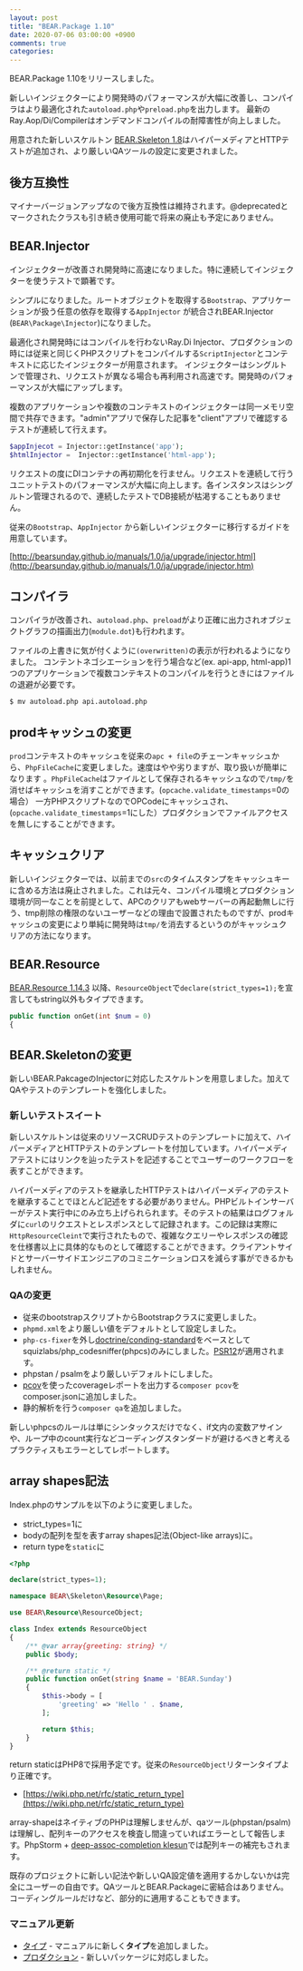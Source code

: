 ```yaml
---
layout: post
title: "BEAR.Package 1.10"
date: 2020-07-06 03:00:00 +0900
comments: true
categories:
---
```


BEAR.Package 1.10をリリースしました。

新しいインジェクターにより開発時のパフォーマンスが大幅に改善し、コンパイラはより最適化された`autoload.php`や`preload.php`を出力します。
最新の Ray.Aop/Di/Compilerはオンデマンドコンパイルの耐障害性が向上しました。

用意された新しいスケルトン [BEAR.Skeleton 1.8](https://github.com/bearsunday/BEAR.Skeleton/releases/tag/1.8.0)はハイパーメディアとHTTPテストが追加され、より厳しいQAツールの設定に変更されました。

## 後方互換性

マイナーバージョンアップなので後方互換性は維持されます。@deprecatedとマークされたクラスも引き続き使用可能で将来の廃止も予定にありません。

## BEAR.Injector

インジェクターが改善され開発時に高速になりました。特に連続してインジェクターを使うテストで顕著です。

シンプルになりました。ルートオブジェクトを取得する`Bootstrap`、アプリケーションが扱う任意の依存を取得する`AppInjector`
が統合されBEAR.Injector (`BEAR\Package\Injector`)になりました。

最適化され開発時にはコンパイルを行わないRay.Di Injector、プロダクションの時には従来と同じくPHPスクリプトをコンパイルする`ScriptInjector`とコンテキストに応じたインジェクターが用意されます。
インジェクターはシングルトンで管理され、リクエストが異なる場合も再利用され高速です。開発時のパフォーマンスが大幅にアップします。

複数のアプリケーションや複数のコンテキストのインジェクターは同一メモリ空間で共存できます。"admin"アプリで保存した記事を"client"アプリで確認するテストが連続して行えます。

```php
$appInjecot = Injector::getInstance('app');
$htmlInjector =  Injector::getInstance('html-app');
```

リクエストの度にDIコンテナの再初期化を行ません。リクエストを連続して行うユニットテストのパフォーマンスが大幅に向上します。各インスタンスはシングルトン管理されるので、連続したテストでDB接続が枯渇することもありません。

従来の`Bootstrap`、`AppInjector` から新しいインジェクターに移行するガイドを用意しています。

[http://bearsunday.github.io/manuals/1.0/ja/upgrade/injector.html](http://bearsunday.github.io/manuals/1.0/ja/upgrade/injector.htm)

## コンパイラ

コンパイラが改善され、`autoload.php`、`preload`がより正確に出力されオブジェクトグラフの描画出力(`module.dot`)も行われます。

ファイルの上書きに気が付くように`(overwritten)`の表示が行われるようになりました。
コンテントネゴシエーションを行う場合など(ex. api-app, html-app)1つのアプリケーションで複数コンテキストのコンパイルを行うときにはファイルの退避が必要です。

```sh
$ mv autoload.php api.autoload.php
```

## prodキャッシュの変更

`prod`コンテキストのキャッシュを従来の`apc + file`のチェーンキャッシュから、`PhpFileCache`に変更しました。速度はやや劣りますが、取り扱いが簡単になります
。`PhpFileCache`はファイルとして保存されるキャッシュなので`/tmp/`を消せばキャッシュを消すことができます。(`opcache.validate_timestamps`=0の場合）
一方PHPスクリプトなのでOPCodeにキャッシュされ、(`opcache.validate_timestamps`=1にした）プロダクションでファイルアクセスを無しにすることができます。

## キャッシュクリア

新しいインジェクターでは、以前までの`src`のタイムスタンプをキャッシュキーに含める方法は廃止されました。これは元々、コンパイル環境とプロダクション環境が同一なことを前提として、APCのクリアもwebサーバーの再起動無しに行う、tmp削除の権限のないユーザーなどの理由で設置されたものですが、prodキャッシュの変更により単純に開発時は`tmp/`を消去するというのがキャッシュクリアの方法になります。


## BEAR.Resource

[BEAR.Resource 1.14.3](https://github.com/bearsunday/BEAR.Resource/releases/tag/1.14.3) 以降、`ResourceObject`で`declare(strict_types=1);`を宣言してもstring以外もタイプできます。

 ```php
public function onGet(int $num = 0)
{
 ```

## BEAR.Skeletonの変更

新しいBEAR.PakcageのInjectorに対応したスケルトンを用意しました。加えてQAやテストのテンプレートを強化しました。

### 新しいテストスイート

新しいスケルトンは従来のリソースCRUDテストのテンプレートに加えて、ハイパーメディアとHTTPテストのテンプレートを付加しています。ハイパーメディアテストにはリンクを辿ったテストを記述することでユーザーのワークフローを表すことができます。

ハイパーメディアのテストを継承したHTTPテストはハイパーメディアのテストを継承することでほとんど記述をする必要がありません。PHPビルトインサーバーがテスト実行中にのみ立ち上げられられます。そのテストの結果はログフォルダに`curl`のリクエストとレスポンスとして記録されます。この記録は実際に`HttpResourceCleint`で実行されたもので、複雑なクエリーやレスポンスの確認を仕様書以上に具体的なものとして確認することができます。クライアントサイドとサーバーサイドエンジニアのコミニケーションロスを減らす事ができるかもしれません。

### QAの変更

 * 従来のbootstrapスクリプトからBootstrapクラスに変更しました。
 * `phpmd.xml`をより厳しい値をデフォルトとして設定しました。
 * `php-cs-fixer`を外し[doctrine/conding-standard](https://github.com/doctrine/coding-standard)をベースとしてsquizlabs/php_codesniffer(phpcs)のみにしました。[PSR12](https://www.php-fig.org/psr/psr-12/)が適用されます。
 * phpstan / psalmをより厳しいデフォルトにしました。
 * [pcov](https://github.com/krakjoe/pcov)を使ったcoverageレポートを出力する`composer pcov`をcomposer.jsonに追加しました。
 * 静的解析を行う`composer qa`を追加しました。

新しいphpcsのルールは単にシンタックスだけでなく、if文内の変数アサインや、ループ中のcount実行などコーディングスタンダードが避けるべきと考えるプラクティスもエラーとしてレポートします。

## array shapes記法

Index.phpのサンプルを以下のように変更しました。

 * strict_types=1に
 * bodyの配列を型を表すarray shapes記法(Object-like arrays)に。
 * return typeを`static`に

```php
<?php

declare(strict_types=1);

namespace BEAR\Skeleton\Resource\Page;

use BEAR\Resource\ResourceObject;

class Index extends ResourceObject
{
    /** @var array{greeting: string} */
    public $body;

    /** @return static */
    public function onGet(string $name = 'BEAR.Sunday')
    {
        $this->body = [
            'greeting' => 'Hello ' . $name,
        ];

        return $this;
    }
}
```

return staticはPHP8で採用予定です。従来の`ResourceObject`リターンタイプより正確です。

* [https://wiki.php.net/rfc/static_return_type](https://wiki.php.net/rfc/static_return_type)

array-shapeはネイティブのPHPは理解しませんが、qaツール(phpstan/psalm)は理解し、配列キーのアクセスを検査し間違っていればエラーとして報告します。PhpStorm + [deep-assoc-completion
klesun](https://plugins.jetbrains.com/plugin/9927-deep-assoc-completion)では配列キーの補完もされます。

既存のプロジェクトに新しい記法や新しいQA設定値を適用するかしないかは完全にユーザーの自由です。QAツールとBEAR.Packageに密結合はありません。コーディングルールだけなど、部分的に適用することもできます。

### マニュアル更新

 * [タイプ](http://bearsunday.github.io/manuals/1.0/ja/types.html) - マニュアルに新しく**タイプ**を追加しました。
 * [プロダクション](http://bearsunday.github.io/manuals/1.0/ja/production.html) - 新しいパッケージに対応しました。